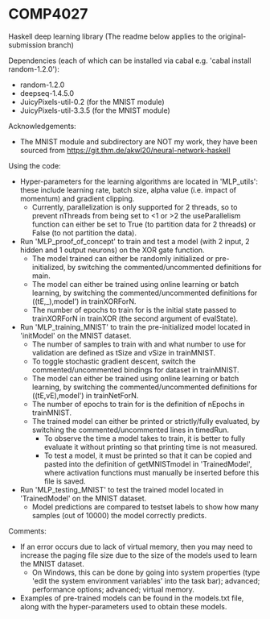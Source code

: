 # COMP4027
 Haskell deep learning library (The readme below applies to the original-submission branch)

Dependencies (each of which can be installed via cabal e.g. 'cabal install random-1.2.0'):
  - random-1.2.0
  - deepseq-1.4.5.0
  - JuicyPixels-util-0.2 (for the MNIST module)
  - JuicyPixels-util-3.3.5 (for the MNIST module)
  
Acknowledgements:
  - The MNIST module and subdirectory are NOT my work, they have been sourced from https://git.thm.de/akwl20/neural-network-haskell

Using the code:
  - Hyper-parameters for the learning algorithms are located in 'MLP_utils': these include learning rate, batch size, alpha value (i.e. impact of momentum) and gradient clipping.
    - Currently, parallelization is only supported for 2 threads, so to prevent nThreads from being set to <1 or >2 the useParallelism function can either be set to True (to partition data for 2 threads) or False (to not partition the data).  
  - Run 'MLP_proof_of_concept' to train and test a model (with 2 input, 2 hidden and 1 output neurons) on the XOR gate function.
    - The model trained can either be randomly initialized or pre-initialized, by switching the commented/uncommented definitions for main.
    - The model can either be trained using online learning or batch learning, by switching the commented/uncommented definitions for ((tE,_),model') in trainXORForN.
    - The number of epochs to train for is the initial state passed to trainXORForN in trainXOR (the second argument of evalState).
  - Run 'MLP_training_MNIST' to train the pre-initialized model located in 'initModel' on the MNIST dataset.
    - The number of samples to train with and what number to use for validation are defined as tSize and vSize in trainMNIST.
    - To toggle stochastic gradient descent, switch the commented/uncommented bindings for dataset in trainMNIST.
    - The model can either be trained using online learning or batch learning, by switching the commented/uncommented definitions for ((tE,vE),model') in trainNetForN.
    - The number of epochs to train for is the definition of nEpochs in trainMNIST.
    - The trained model can either be printed or strictly/fully evaluated, by switching the commented/uncommented lines in timedRun.
      - To observe the time a model takes to train, it is better to fully evaluate it without printing so that printing time is not measured.
      - To test a model, it must be printed so that it can be copied and pasted into the definition of getMNISTmodel in 'TrainedModel', where activation functions must manually be inserted before this file is saved.
  - Run 'MLP_testing_MNIST' to test the trained model located in 'TrainedModel' on the MNIST dataset.
    - Model predictions are compared to testset labels to show how many samples (out of 10000) the model correctly predicts. 

Comments:
  - If an error occurs due to lack of virtual memory, then you may need to increase the paging file size due to the size of the models used to learn the MNIST dataset.
    - On Windows, this can be done by going into system properties (type 'edit the system environment variables' into the task bar); advanced; performance options; advanced; virtual memory.
  - Examples of pre-trained models can be found in the models.txt file, along with the hyper-parameters used to obtain these models.
  
